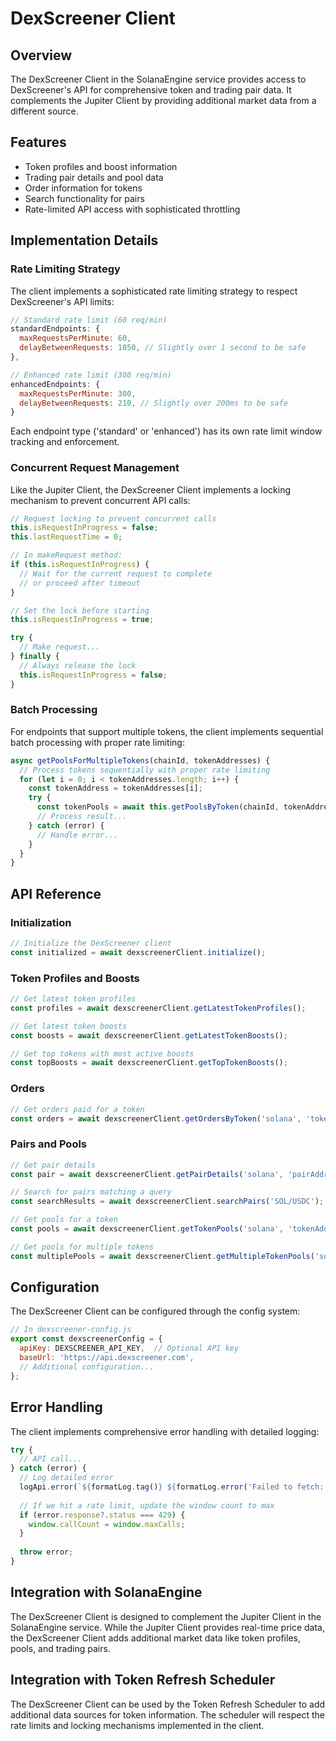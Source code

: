 # DexScreener Client

## Overview

The DexScreener Client in the SolanaEngine service provides access to DexScreener's API for comprehensive token and trading pair data. It complements the Jupiter Client by providing additional market data from a different source.

## Features

- Token profiles and boost information
- Trading pair details and pool data
- Order information for tokens
- Search functionality for pairs
- Rate-limited API access with sophisticated throttling

## Implementation Details

### Rate Limiting Strategy

The client implements a sophisticated rate limiting strategy to respect DexScreener's API limits:

```javascript
// Standard rate limit (60 req/min)
standardEndpoints: {
  maxRequestsPerMinute: 60,
  delayBetweenRequests: 1050, // Slightly over 1 second to be safe
},

// Enhanced rate limit (300 req/min)
enhancedEndpoints: {
  maxRequestsPerMinute: 300,
  delayBetweenRequests: 210, // Slightly over 200ms to be safe
}
```

Each endpoint type ('standard' or 'enhanced') has its own rate limit window tracking and enforcement.

### Concurrent Request Management

Like the Jupiter Client, the DexScreener Client implements a locking mechanism to prevent concurrent API calls:

```javascript
// Request locking to prevent concurrent calls
this.isRequestInProgress = false;
this.lastRequestTime = 0;

// In makeRequest method:
if (this.isRequestInProgress) {
  // Wait for the current request to complete
  // or proceed after timeout
}

// Set the lock before starting
this.isRequestInProgress = true;

try {
  // Make request...
} finally {
  // Always release the lock
  this.isRequestInProgress = false;
}
```

### Batch Processing

For endpoints that support multiple tokens, the client implements sequential batch processing with proper rate limiting:

```javascript
async getPoolsForMultipleTokens(chainId, tokenAddresses) {
  // Process tokens sequentially with proper rate limiting
  for (let i = 0; i < tokenAddresses.length; i++) {
    const tokenAddress = tokenAddresses[i];
    try {
      const tokenPools = await this.getPoolsByToken(chainId, tokenAddress);
      // Process result...
    } catch (error) {
      // Handle error...
    }
  }
}
```

## API Reference

### Initialization

```javascript
// Initialize the DexScreener client
const initialized = await dexscreenerClient.initialize();
```

### Token Profiles and Boosts

```javascript
// Get latest token profiles
const profiles = await dexscreenerClient.getLatestTokenProfiles();

// Get latest token boosts
const boosts = await dexscreenerClient.getLatestTokenBoosts();

// Get top tokens with most active boosts
const topBoosts = await dexscreenerClient.getTopTokenBoosts();
```

### Orders

```javascript
// Get orders paid for a token
const orders = await dexscreenerClient.getOrdersByToken('solana', 'tokenAddress');
```

### Pairs and Pools

```javascript
// Get pair details
const pair = await dexscreenerClient.getPairDetails('solana', 'pairAddress');

// Search for pairs matching a query
const searchResults = await dexscreenerClient.searchPairs('SOL/USDC');

// Get pools for a token
const pools = await dexscreenerClient.getTokenPools('solana', 'tokenAddress');

// Get pools for multiple tokens
const multiplePools = await dexscreenerClient.getMultipleTokenPools('solana', ['token1', 'token2']);
```

## Configuration

The DexScreener Client can be configured through the config system:

```javascript
// In dexscreener-config.js
export const dexscreenerConfig = {
  apiKey: DEXSCREENER_API_KEY,  // Optional API key
  baseUrl: 'https://api.dexscreener.com',
  // Additional configuration...
};
```

## Error Handling

The client implements comprehensive error handling with detailed logging:

```javascript
try {
  // API call...
} catch (error) {
  // Log detailed error
  logApi.error(`${formatLog.tag()} ${formatLog.error('Failed to fetch:')} ${error.message}`);
  
  // If we hit a rate limit, update the window count to max
  if (error.response?.status === 429) {
    window.callCount = window.maxCalls;
  }
  
  throw error;
}
```

## Integration with SolanaEngine

The DexScreener Client is designed to complement the Jupiter Client in the SolanaEngine service. While the Jupiter Client provides real-time price data, the DexScreener Client adds additional market data like token profiles, pools, and trading pairs.

## Integration with Token Refresh Scheduler

The DexScreener Client can be used by the Token Refresh Scheduler to add additional data sources for token information. The scheduler will respect the rate limits and locking mechanisms implemented in the client.